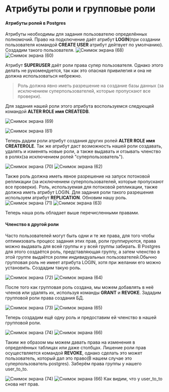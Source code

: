 # Атрибуты роли и групповые роли
#### Атрибуты ролей в Postgres
Атрибуты необходимы для задания пользователю определённых полномочий.
Право на подключение даёт атрибут **LOGIN**(при создании пользователя командой **CREATE USER** атрибут дейтвует по умолчанию). Создадим такого пользователя.
![Снимок экрана (68)](https://user-images.githubusercontent.com/114056557/195345738-7c77e7b9-e30a-44d4-b9f0-1af24664e8c4.png)
![Снимок экрана (60)](https://user-images.githubusercontent.com/114056557/195345824-1de3a97a-e480-4e27-a4fa-7833faa4f4f7.png)

Атрибут **SUPERUSER** даёт роли права супер пользователя. Однако этого делать не рукомендуется, так как это опасная привилегия и она не должна использоваться небрежно.
>Роль должна явно иметь разрешение на создание базы данных (за исключением суперпользователей, которые пропускают все проверки).
>
 Для задания нашей роли этого атрибута воспользуемся следующей командой **ALTER ROLE имя CREATEDB**.
 >
 ![Снимок экрана (69)](https://user-images.githubusercontent.com/114056557/195346329-2456787c-b06c-46eb-b370-60b714d6941e.png)
 
![Снимок экрана (61)](https://user-images.githubusercontent.com/114056557/195346339-1ab39314-765c-40b7-bd94-a758f19479e8.png)

Теперь дадим роли атрибут создания других ролей **ALTER ROLE имя CREATEROLE**. Так же атрибут даст возможность нашей роли создавать, удалять и изменять новые роли, а также выдавать и отзывать членство в ролях(за исключением ролей "суперпользователь").
 >
![Снимок экрана (70)](https://user-images.githubusercontent.com/114056557/195346943-4b6e0efa-9547-46f9-b9da-0883e291ebc9.png)
![Снимок экрана (62)](https://user-images.githubusercontent.com/114056557/195346976-cac0d926-5900-4d90-ae28-d87a89aec2b4.png)

Также роль должна иметь явное разрешение на запуск потоковой репликации (за исключением суперпользователей, которые пропускают все проверки). Роль, используемая для потоковой репликации, также должна иметь атрибут LOGIN. Для задания роли такого разрешения используем атрибут **REPLICATION**. Обновим нашу роль.
![Снимок экрана (71)](https://user-images.githubusercontent.com/114056557/195347768-7cb01830-b9cb-49c3-92cb-e6fe2c877d23.png)
![Снимок экрана (63)](https://user-images.githubusercontent.com/114056557/195347793-3feaa843-3191-4d2f-9c91-86647b410e4e.png)

Теперь наша роль обладает выше перечисленными правами.
#### Членство в другой роли
Часто пользователей могут быть одни и те же права, для того чтобы оптимизовать процесс задания этих прав, роли группируются, права можно выдавать для всей группы и у всей группы забирать. В Postgres для этого создаётся роль, представляющая группу, а затем членство в этой группе выдаётся ролям индивидуальных пользователей.Обычно групповая роль не имеет атрибута LOGIN, хотя при желании его можно установить. Создадим такую роль.

![Снимок экрана (72)](https://user-images.githubusercontent.com/114056557/195348026-6f7c680c-5836-4f59-9343-8e1afaa79606.png)
![Снимок экрана (64)](https://user-images.githubusercontent.com/114056557/195348049-12b0bad8-cc8d-467e-9386-07ff343e50c8.png)

После того как групповая роль создана, мы можем добавлять в неё членов или удалять их, используя команды **GRANT** и **REVOKE**.
Зададим групповой роли права создания БД.

![Снимок экрана (73)](https://user-images.githubusercontent.com/114056557/195348192-d14970b0-cd5a-4757-a63a-a89516a97ccd.png)
![Снимок экрана (65)](https://user-images.githubusercontent.com/114056557/195348213-30a2b89f-46bd-4843-a696-989a7ec1b15a.png)

Теперь создадим ещё одну роль и предоставим ей членство в нашей групповой роли.

![Снимок экрана (74)](https://user-images.githubusercontent.com/114056557/195348296-a50fcaf7-bd25-4ec0-9db6-951921d68435.png)
![Снимок экрана (66)](https://user-images.githubusercontent.com/114056557/195348329-b85093b0-5c2a-4b0f-8d9b-7b8659874595.png)

Таким же образом мы можем давать права на изменения в определённых таблицах или даже столбцах.
Лишение роли прав осуществляется командой **REVOKE**, однако сделать это может пользователь, который дал это право(В нашем случае это суперпользователь postgres). Заберём права группы у нашего user_to_to.

![Снимок экрана (74)](https://user-images.githubusercontent.com/114056557/195348570-d812636c-8a59-42cb-b252-d3769483e366.png)
![Снимок экрана (66)](https://user-images.githubusercontent.com/114056557/195348603-2bd1c20b-917b-41ba-8d2e-345f487643b9.png)
Как видим, что у user_to_to снова нет прав.
